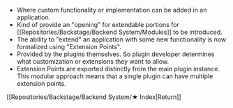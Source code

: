 - Where custom functionality or implementation can be added in an application.
- Kind of provide an "opening" for extendable portions for [[Repositories/Backstage/Backend System/Modules]] to be introduced.
- The ability to "extend" an application with some new functionality is now formalized using "Extension Points".
- Provided by the plugins themselves. So plugin developer determines what customization or extensions they want to allow.
- Extension Points are exported distinctly from the main plugin instance. This modular approach means that a single plugin can have multiple extension points.

[[Repositories/Backstage/Backend System/★ Index|Return]]